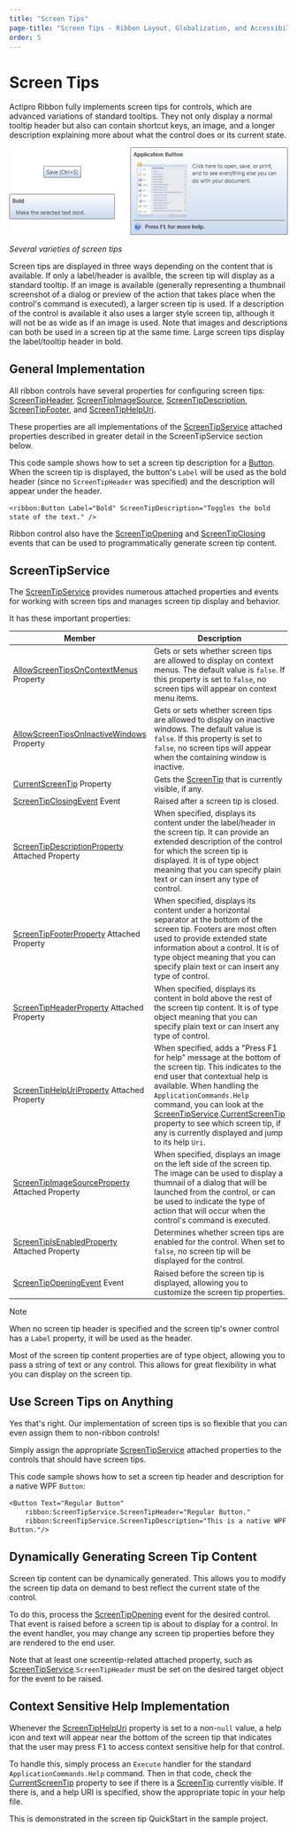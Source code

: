 ```yaml
---
title: "Screen Tips"
page-title: "Screen Tips - Ribbon Layout, Globalization, and Accessibility Features"
order: 5
---
```

# Screen Tips

Actipro Ribbon fully implements screen tips for controls, which are advanced variations of standard tooltips.  They not only display a normal tooltip header but also can contain shortcut keys, an image, and a longer description explaining more about what the control does or its current state.

![Screenshot](../images/screen-tips.gif)

*Several varieties of screen tips*

Screen tips are displayed in three ways depending on the content that is available.  If only a label/header is availble, the screen tip will display as a standard tooltip.  If an image is available (generally representing a thumbnail screenshot of a dialog or preview of the action that takes place when the control's command is executed), a larger screen tip is used.  If a description of the control is available it also uses a larger style screen tip, although it will not be as wide as if an image is used.  Note that images and descriptions can both be used in a screen tip at the same time.  Large screen tips display the label/tooltip header in bold.

## General Implementation

All ribbon controls have several properties for configuring screen tips: [ScreenTipHeader](xref:@ActiproUIRoot.Controls.Ribbon.Controls.Primitives.ControlBase.ScreenTipHeader), [ScreenTipImageSource](xref:@ActiproUIRoot.Controls.Ribbon.Controls.Primitives.ControlBase.ScreenTipImageSource), [ScreenTipDescription](xref:@ActiproUIRoot.Controls.Ribbon.Controls.Primitives.ControlBase.ScreenTipDescription), [ScreenTipFooter](xref:@ActiproUIRoot.Controls.Ribbon.Controls.Primitives.ControlBase.ScreenTipFooter), and [ScreenTipHelpUri](xref:@ActiproUIRoot.Controls.Ribbon.Controls.Primitives.ControlBase.ScreenTipHelpUri).

These properties are all implementations of the [ScreenTipService](xref:@ActiproUIRoot.Controls.Ribbon.UI.ScreenTipService) attached properties described in greater detail in the ScreenTipService section below.

This code sample shows how to set a screen tip description for a [Button](../controls/interactive/button.md).  When the screen tip is displayed, the button's `Label` will be used as the bold header (since no `ScreenTipHeader` was specified) and the description will appear under the header.

```xaml
<ribbon:Button Label="Bold" ScreenTipDescription="Toggles the bold state of the text." />
```

Ribbon control also have the [ScreenTipOpening](xref:@ActiproUIRoot.Controls.Ribbon.Controls.Primitives.ControlBase.ScreenTipOpening) and [ScreenTipClosing](xref:@ActiproUIRoot.Controls.Ribbon.Controls.Primitives.ControlBase.ScreenTipClosing) events that can be used to programmatically generate screen tip content.

## ScreenTipService

The [ScreenTipService](xref:@ActiproUIRoot.Controls.Ribbon.UI.ScreenTipService) provides numerous attached properties and events for working with screen tips and manages screen tip display and behavior.

It has these important properties:

| Member | Description |
|-----|-----|
| [AllowScreenTipsOnContextMenus](xref:@ActiproUIRoot.Controls.Ribbon.UI.ScreenTipService.AllowScreenTipsOnContextMenus) Property | Gets or sets whether screen tips are allowed to display on context menus.  The default value is `false`.  If this property is set to `false`, no screen tips will appear on context menu items. |
| [AllowScreenTipsOnInactiveWindows](xref:@ActiproUIRoot.Controls.Ribbon.UI.ScreenTipService.AllowScreenTipsOnInactiveWindows) Property | Gets or sets whether screen tips are allowed to display on inactive windows.  The default value is `false`.  If this property is set to `false`, no screen tips will appear when the containing window is inactive. |
| [CurrentScreenTip](xref:@ActiproUIRoot.Controls.Ribbon.UI.ScreenTipService.CurrentScreenTip) Property | Gets the [ScreenTip](xref:@ActiproUIRoot.Controls.Ribbon.Controls.ScreenTip) that is currently visible, if any. |
| [ScreenTipClosingEvent](xref:@ActiproUIRoot.Controls.Ribbon.UI.ScreenTipService.ScreenTipClosingEvent) Event | Raised after a screen tip is closed. |
| [ScreenTipDescriptionProperty](xref:@ActiproUIRoot.Controls.Ribbon.UI.ScreenTipService.ScreenTipDescriptionProperty) Attached Property | When specified, displays its content under the label/header in the screen tip.  It can provide an extended description of the control for which the screen tip is displayed.  It is of type object meaning that you can specify plain text or can insert any type of control. |
| [ScreenTipFooterProperty](xref:@ActiproUIRoot.Controls.Ribbon.UI.ScreenTipService.ScreenTipFooterProperty) Attached Property | When specified, displays its content under a horizontal separator at the bottom of the screen tip.  Footers are most often used to provide extended state information about a control.  It is of type object meaning that you can specify plain text or can insert any type of control. |
| [ScreenTipHeaderProperty](xref:@ActiproUIRoot.Controls.Ribbon.UI.ScreenTipService.ScreenTipHeaderProperty) Attached Property | When specified, displays its content in bold above the rest of the screen tip content.  It is of type object meaning that you can specify plain text or can insert any type of control. |
| [ScreenTipHelpUriProperty](xref:@ActiproUIRoot.Controls.Ribbon.UI.ScreenTipService.ScreenTipHelpUriProperty) Attached Property | When specified, adds a "Press F1 for help" message at the bottom of the screen tip.  This indicates to the end user that contextual help is available.  When handling the `ApplicationCommands.Help` command, you can look at the [ScreenTipService](xref:@ActiproUIRoot.Controls.Ribbon.UI.ScreenTipService).[CurrentScreenTip](xref:@ActiproUIRoot.Controls.Ribbon.UI.ScreenTipService.CurrentScreenTip) property to see which screen tip, if any is currently displayed and jump to its help `Uri`. |
| [ScreenTipImageSourceProperty](xref:@ActiproUIRoot.Controls.Ribbon.UI.ScreenTipService.ScreenTipImageSourceProperty) Attached Property | When specified, displays an image on the left side of the screen tip.  The image can be used to display a thumnail of a dialog that will be launched from the control, or can be used to indicate the type of action that will occur when the control's command is executed. |
| [ScreenTipIsEnabledProperty](xref:@ActiproUIRoot.Controls.Ribbon.UI.ScreenTipService.ScreenTipIsEnabledProperty) Attached Property | Determines whether screen tips are enabled for the control.  When set to `false`, no screen tip will be displayed for the control. |
| [ScreenTipOpeningEvent](xref:@ActiproUIRoot.Controls.Ribbon.UI.ScreenTipService.ScreenTipOpeningEvent) Event | Raised before the screen tip is displayed, allowing you to customize the screen tip properties. |

> [!NOTE]
> When no screen tip header is specified and the screen tip's owner control has a `Label` property, it will be used as the header.

Most of the screen tip content properties are of type object, allowing you to pass a string of text or any control.  This allows for great flexibility in what you can display on the screen tip.

## Use Screen Tips on Anything

Yes that's right.  Our implementation of screen tips is so flexible that you can even assign them to non-ribbon controls!

Simply assign the appropriate [ScreenTipService](xref:@ActiproUIRoot.Controls.Ribbon.UI.ScreenTipService) attached properties to the controls that should have screen tips.

This code sample shows how to set a screen tip header and description for a native WPF `Button`:

```xaml
<Button Text="Regular Button" 
	ribbon:ScreenTipService.ScreenTipHeader="Regular Button."
	ribbon:ScreenTipService.ScreenTipDescription="This is a native WPF Button."/>
```

## Dynamically Generating Screen Tip Content

Screen tip content can be dynamically generated.  This allows you to modify the screen tip data on demand to best reflect the current state of the control.

To do this, process the [ScreenTipOpening](xref:@ActiproUIRoot.Controls.Ribbon.Controls.Primitives.ControlBase.ScreenTipOpening) event for the desired control.  That event is raised before a screen tip is about to display for a control.  In the event handler, you may change any screen tip properties before they are rendered to the end user.

Note that at least one screentip-related attached property, such as [ScreenTipService](xref:@ActiproUIRoot.Controls.Ribbon.UI.ScreenTipService).`ScreenTipHeader` must be set on the desired target object for the event to be raised.

## Context Sensitive Help Implementation

Whenever the [ScreenTipHelpUri](xref:@ActiproUIRoot.Controls.Ribbon.Controls.Primitives.ControlBase.ScreenTipHelpUri) property is set to a non-`null` value, a help icon and text will appear near the bottom of the screen tip that indicates that the user may press <kbd>F1</kbd> to access context sensitive help for that control.

To handle this, simply process an `Execute` handler for the standard `ApplicationCommands.Help` command.  Then in that code, check the [CurrentScreenTip](xref:@ActiproUIRoot.Controls.Ribbon.UI.ScreenTipService.CurrentScreenTip) property to see if there is a [ScreenTip](xref:@ActiproUIRoot.Controls.Ribbon.Controls.ScreenTip) currently visible.  If there is, and a help URI is specified, show the appropriate topic in your help file.

This is demonstrated in the screen tip QuickStart in the sample project.
